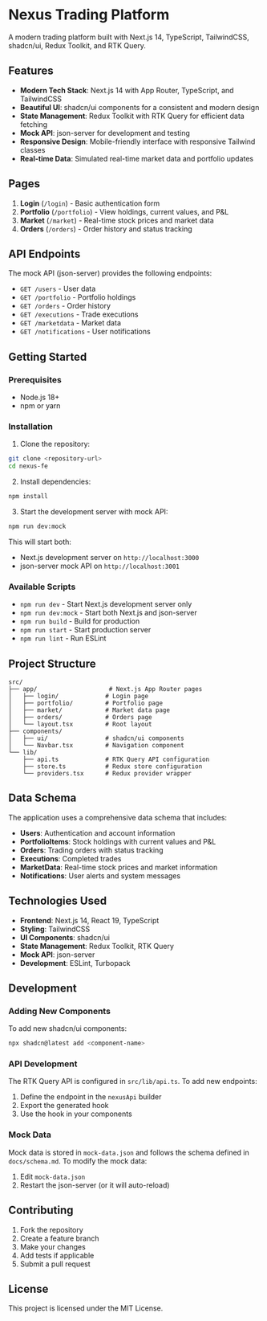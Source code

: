 # Nexus Trading Platform

A modern trading platform built with Next.js 14, TypeScript, TailwindCSS, shadcn/ui, Redux Toolkit, and RTK Query.

## Features

- **Modern Tech Stack**: Next.js 14 with App Router, TypeScript, and TailwindCSS
- **Beautiful UI**: shadcn/ui components for a consistent and modern design
- **State Management**: Redux Toolkit with RTK Query for efficient data fetching
- **Mock API**: json-server for development and testing
- **Responsive Design**: Mobile-friendly interface with responsive Tailwind classes
- **Real-time Data**: Simulated real-time market data and portfolio updates

## Pages

1. **Login** (`/login`) - Basic authentication form
2. **Portfolio** (`/portfolio`) - View holdings, current values, and P&L
3. **Market** (`/market`) - Real-time stock prices and market data
4. **Orders** (`/orders`) - Order history and status tracking

## API Endpoints

The mock API (json-server) provides the following endpoints:

- `GET /users` - User data
- `GET /portfolio` - Portfolio holdings
- `GET /orders` - Order history
- `GET /executions` - Trade executions
- `GET /marketdata` - Market data
- `GET /notifications` - User notifications

## Getting Started

### Prerequisites

- Node.js 18+ 
- npm or yarn

### Installation

1. Clone the repository:
```bash
git clone <repository-url>
cd nexus-fe
```

2. Install dependencies:
```bash
npm install
```

3. Start the development server with mock API:
```bash
npm run dev:mock
```

This will start both:
- Next.js development server on `http://localhost:3000`
- json-server mock API on `http://localhost:3001`

### Available Scripts

- `npm run dev` - Start Next.js development server only
- `npm run dev:mock` - Start both Next.js and json-server
- `npm run build` - Build for production
- `npm run start` - Start production server
- `npm run lint` - Run ESLint

## Project Structure

```
src/
├── app/                    # Next.js App Router pages
│   ├── login/             # Login page
│   ├── portfolio/         # Portfolio page
│   ├── market/            # Market data page
│   ├── orders/            # Orders page
│   └── layout.tsx         # Root layout
├── components/
│   ├── ui/                # shadcn/ui components
│   └── Navbar.tsx         # Navigation component
└── lib/
    ├── api.ts             # RTK Query API configuration
    ├── store.ts           # Redux store configuration
    └── providers.tsx      # Redux provider wrapper
```

## Data Schema

The application uses a comprehensive data schema that includes:

- **Users**: Authentication and account information
- **PortfolioItems**: Stock holdings with current values and P&L
- **Orders**: Trading orders with status tracking
- **Executions**: Completed trades
- **MarketData**: Real-time stock prices and market information
- **Notifications**: User alerts and system messages

## Technologies Used

- **Frontend**: Next.js 14, React 19, TypeScript
- **Styling**: TailwindCSS
- **UI Components**: shadcn/ui
- **State Management**: Redux Toolkit, RTK Query
- **Mock API**: json-server
- **Development**: ESLint, Turbopack

## Development

### Adding New Components

To add new shadcn/ui components:

```bash
npx shadcn@latest add <component-name>
```

### API Development

The RTK Query API is configured in `src/lib/api.ts`. To add new endpoints:

1. Define the endpoint in the `nexusApi` builder
2. Export the generated hook
3. Use the hook in your components

### Mock Data

Mock data is stored in `mock-data.json` and follows the schema defined in `docs/schema.md`. To modify the mock data:

1. Edit `mock-data.json`
2. Restart the json-server (or it will auto-reload)

## Contributing

1. Fork the repository
2. Create a feature branch
3. Make your changes
4. Add tests if applicable
5. Submit a pull request

## License

This project is licensed under the MIT License.

